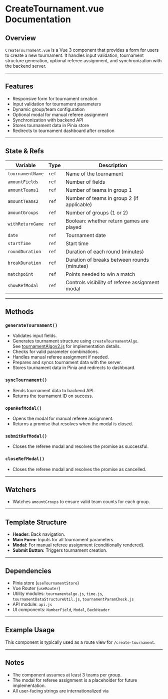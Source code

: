 # CreateTournament.vue Documentation

## Overview

`CreateTournament.vue` is a Vue 3 component that provides a form for users to create a new tournament. It handles input validation, tournament structure generation, optional referee assignment, and synchronization with the backend server.

---

## Features

- Responsive form for tournament creation
- Input validation for tournament parameters
- Dynamic group/team configuration
- Optional modal for manual referee assignment
- Synchronization with backend API
- Stores tournament data in Pinia store
- Redirects to tournament dashboard after creation

---

## State & Refs

| Variable         | Type    | Description                                      |
|------------------|---------|--------------------------------------------------|
| `tournamentName` | `ref`   | Name of the tournament                           |
| `amountFields`   | `ref`   | Number of fields                                 |
| `amountTeams1`   | `ref`   | Number of teams in group 1                       |
| `amountTeams2`   | `ref`   | Number of teams in group 2 (if applicable)       |
| `amountGroups`   | `ref`   | Number of groups (1 or 2)                        |
| `withReturnGame` | `ref`   | Boolean: whether return games are played         |
| `date`           | `ref`   | Tournament date                                  |
| `startTime`      | `ref`   | Start time                                       |
| `roundDuration`  | `ref`   | Duration of each round (minutes)                 |
| `breakDuration`  | `ref`   | Duration of breaks between rounds (minutes)      |
| `matchpoint`     | `ref`   | Points needed to win a match                     |
| `showRefModal`   | `ref`   | Controls visibility of referee assignment modal   |

---

## Methods

### `generateTournament()`
- Validates input fields.
- Generates tournament structure using `createTournamentAlgo`.  
	See [tournamentAlgov2.js](../utils/tournamentalgo.md) for implementation details.
- Checks for valid parameter combinations.
- Handles manual referee assignment if needed.
- Prepares and syncs tournament data with the server.
- Stores tournament data in Pinia and redirects to dashboard.

### `syncTournament()`
- Sends tournament data to backend API.
- Returns the tournament ID on success.

### `openRefModal()`
- Opens the modal for manual referee assignment.
- Returns a promise that resolves when the modal is closed.

### `submitRefModal()`
- Closes the referee modal and resolves the promise as successful.

### `closeRefModal()`
- Closes the referee modal and resolves the promise as cancelled.

---

## Watchers

- Watches `amountGroups` to ensure valid team counts for each group.

---

## Template Structure

- **Header:** Back navigation.
- **Main Form:** Inputs for all tournament parameters.
- **Modal:** For manual referee assignment (conditionally rendered).
- **Submit Button:** Triggers tournament creation.

---

## Dependencies

- Pinia store (`useTournamentStore`)
- Vue Router (`useRouter`)
- Utility modules: `tournamentalgo.js`, `time.js`, `tournamentDataStructureUtil.js`, `tournamentParamCheck.js`
- API module: `api.js`
- UI components: `NumberField`, `Modal`, `BackHeader`

---

## Example Usage

This component is typically used as a route view for `/create-tournament`.

---

## Notes

- The component assumes at least 3 teams per group.
- The modal for referee assignment is a placeholder for future implementation.
- All user-facing strings are internationalized via
